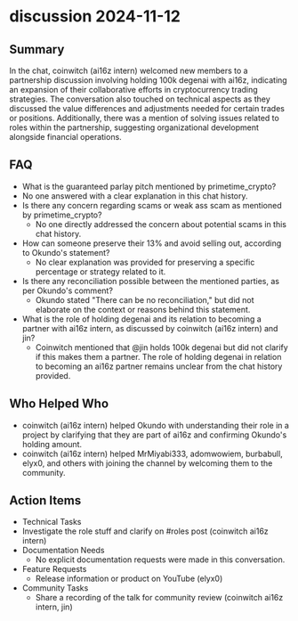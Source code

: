 # discussion 2024-11-12

## Summary
 In the chat, coinwitch (ai16z intern) welcomed new members to a partnership discussion involving holding 100k degenai with ai16z, indicating an expansion of their collaborative efforts in cryptocurrency trading strategies. The conversation also touched on technical aspects as they discussed the value differences and adjustments needed for certain trades or positions. Additionally, there was a mention of solving issues related to roles within the partnership, suggesting organizational development alongside financial operations.

## FAQ
 - What is the guaranteed parlay pitch mentioned by primetime_crypto?
  - No one answered with a clear explanation in this chat history.
- Is there any concern regarding scams or weak ass scam as mentioned by primetime_crypto?
  - No one directly addressed the concern about potential scams in this chat history.
- How can someone preserve their 13% and avoid selling out, according to Okundo's statement?
  - No clear explanation was provided for preserving a specific percentage or strategy related to it.
- Is there any reconciliation possible between the mentioned parties, as per Okundo's comment?
  - Okundo stated "There can be no reconciliation," but did not elaborate on the context or reasons behind this statement.
- What is the role of holding degenai and its relation to becoming a partner with ai16z intern, as discussed by coinwitch (ai16z intern) and jin?
  - Coinwitch mentioned that @jin holds 100k degenai but did not clarify if this makes them a partner. The role of holding degenai in relation to becoming an ai16z partner remains unclear from the chat history provided.

## Who Helped Who
 - coinwitch (ai16z intern) helped Okundo with understanding their role in a project by clarifying that they are part of ai16z and confirming Okundo's holding amount.
- coinwitch (ai16z intern) helped MrMiyabi333, adomwowiem, burbabull, elyx0, and others with joining the channel by welcoming them to the community.

## Action Items
 - Technical Tasks
  - Investigate the role stuff and clarify on #roles post (coinwitch ai16z intern)
- Documentation Needs
  - No explicit documentation requests were made in this conversation.
- Feature Requests
  - Release information or product on YouTube (elyx0)
- Community Tasks
  - Share a recording of the talk for community review (coinwitch ai16z intern, jin)


